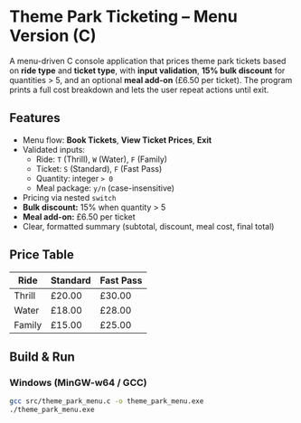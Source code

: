 # Theme Park Ticketing – Menu Version (C)

A menu-driven C console application that prices theme park tickets based on **ride type** and **ticket type**, with **input validation**, **15% bulk discount** for quantities > 5, and an optional **meal add-on** (£6.50 per ticket). The program prints a full cost breakdown and lets the user repeat actions until exit.

## Features
- Menu flow: **Book Tickets**, **View Ticket Prices**, **Exit**
- Validated inputs:
  - Ride: `T` (Thrill), `W` (Water), `F` (Family)
  - Ticket: `S` (Standard), `F` (Fast Pass)
  - Quantity: integer `> 0`
  - Meal package: `y/n` (case-insensitive)
- Pricing via nested `switch`
- **Bulk discount:** 15% when quantity > 5
- **Meal add-on:** £6.50 per ticket
- Clear, formatted summary (subtotal, discount, meal cost, final total)

## Price Table
| Ride   | Standard | Fast Pass |
|--------|----------|-----------|
| Thrill | £20.00   | £30.00    |
| Water  | £18.00   | £28.00    |
| Family | £15.00   | £25.00    |

## Build & Run

### Windows (MinGW-w64 / GCC)
```bash
gcc src/theme_park_menu.c -o theme_park_menu.exe
./theme_park_menu.exe
